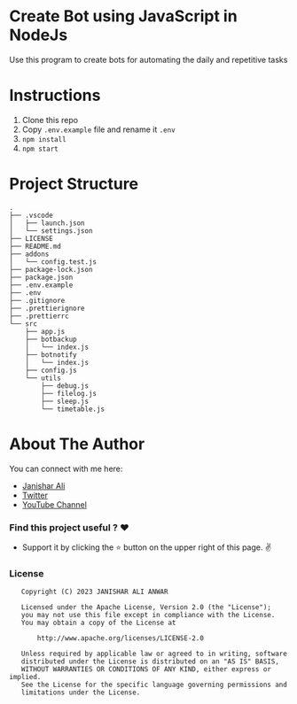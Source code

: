 # Create Bot using JavaScript in NodeJs
Use this program to create bots for automating the daily and repetitive tasks

# Instructions
1. Clone this repo
2. Copy `.env.example` file and rename it `.env`
3. `npm install`
4. `npm start`

# Project Structure
```
.
├── .vscode
│   ├── launch.json
│   └── settings.json
├── LICENSE
├── README.md
├── addons
│   └── config.test.js
├── package-lock.json
├── package.json
├── .env.example
├── .env
├── .gitignore
├── .prettierignore
├── .prettierrc
└── src
    ├── app.js
    ├── botbackup
    │   └── index.js
    ├── botnotify
    │   └── index.js
    ├── config.js
    └── utils
        ├── debug.js
        ├── filelog.js
        ├── sleep.js
        └── timetable.js
```

# About The Author
You can connect with me here:
* [Janishar Ali](https://janisharali.com)
* [Twitter](https://twitter.com/janisharali)
* [YouTube Channel](https://www.youtube.com/@unusualcode)

### Find this project useful ? :heart:
* Support it by clicking the :star: button on the upper right of this page. :v:

### License
```
   Copyright (C) 2023 JANISHAR ALI ANWAR

   Licensed under the Apache License, Version 2.0 (the "License");
   you may not use this file except in compliance with the License.
   You may obtain a copy of the License at

       http://www.apache.org/licenses/LICENSE-2.0

   Unless required by applicable law or agreed to in writing, software
   distributed under the License is distributed on an "AS IS" BASIS,
   WITHOUT WARRANTIES OR CONDITIONS OF ANY KIND, either express or implied.
   See the License for the specific language governing permissions and
   limitations under the License.
```
